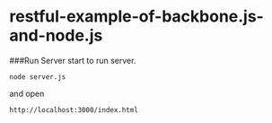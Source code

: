 restful-example-of-backbone.js-and-node.js
==========================================

###Run Server
start to run server.

    node server.js

and open

    http://localhost:3000/index.html
